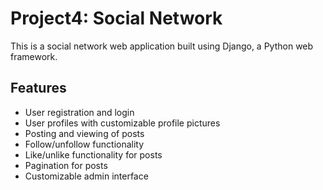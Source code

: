 # Project4: Social Network

This is a social network web application built using Django, a Python web framework.

## Features

- User registration and login
- User profiles with customizable profile pictures
- Posting and viewing of posts
- Follow/unfollow functionality
- Like/unlike functionality for posts
- Pagination for posts
- Customizable admin interface
